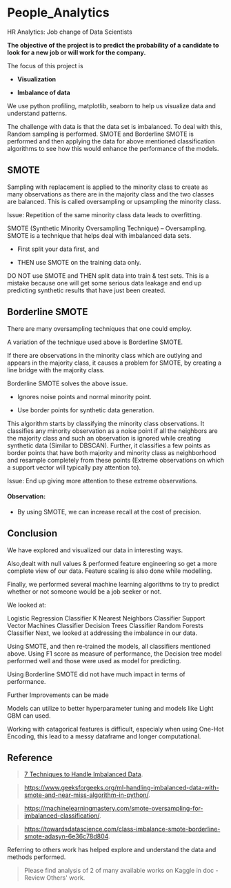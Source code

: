 # People_Analytics

HR Analytics: Job change of Data Scientists


**The objective of the project is to predict the probability of a candidate to look for a new job or will work for the company.**


The focus of this project is

* **Visualization**

* **Imbalance of data**


We use python profiling, matplotlib, seaborn to help us visualize data and understand patterns.


The challenge with data is that the data set is imbalanced. To deal with this, Random sampling is performed. SMOTE and Borderline SMOTE is performed and then applying the data for above mentioned classification algorithms to see how this would enhance the performance of the models.

## SMOTE

Sampling with replacement is applied to the minority class to create as many observations as there are in the majority class and the two classes are balanced. This is called oversampling or upsampling the minority class.

Issue: Repetition of the same minority class data leads to overfitting.

SMOTE (Synthetic Minority Oversampling Technique) – Oversampling. SMOTE is a technique that helps deal with imbalanced data sets.

* First split your data first, and

* THEN use SMOTE on the training data only.

DO NOT use SMOTE and THEN split data into train & test sets. This is a mistake because one will get some serious data leakage and end up predicting synthetic results that have just been created.

## Borderline SMOTE

There are many oversampling techniques that one could employ.

A variation of the technique used above is Borderline SMOTE.

If there are observations in the minority class which are outlying and appears in the majority class, it causes a problem for SMOTE, by creating a line bridge with the majority class.

Borderline SMOTE solves the above issue.

* Ignores noise points and normal minority point.

* Use border points for synthetic data generation.

This algorithm starts by classifying the minority class observations. It classifies any minority observation as a noise point if all the neighbors are the majority class and such an observation is ignored while creating synthetic data (Similar to DBSCAN). Further, it classifies a few points as border points that have both majority and minority class as neighborhood and resample completely from these points (Extreme observations on which a support vector will typically pay attention to).

Issue: End up giving more attention to these extreme observations.

#### Observation:

* By using SMOTE, we can increase recall at the cost of precision.


## Conclusion

We have explored and visualized our data in interesting ways.

Also,dealt with null values & performed feature engineering so get a more complete view of our data. Feature scaling is also done while modelling.

Finally, we performed several machine learning algorithms to try to predict whether or not someone would be a job seeker or not.

We looked at:

Logistic Regression Classifier
K Nearest Neighbors Classifier
Support Vector Machines Classifier
Decision Trees Classifier
Random Forests Classifier
Next, we looked at addressing the imbalance in our data.

Using SMOTE, and then re-trained the models, all classifiers mentioned above. Using F1 score as measure of performance, the Decision tree model performed well and those were used as model for predicting.

Using Borderline SMOTE did not have much impact in terms of performance.

Further Improvements can be made

Models can utilize to better hyperparameter tuning and models like Light GBM can used.

Working with catagorical features is difficult, especialy when using One-Hot Encoding, this lead to a messy dataframe and longer computational.


## Reference



> [7 Techniques to Handle Imbalanced Data](https://www.kdnuggets.com/2017/06/7-techniques-handle-imbalanced-data.html).

> https://www.geeksforgeeks.org/ml-handling-imbalanced-data-with-smote-and-near-miss-algorithm-in-python/.

> https://machinelearningmastery.com/smote-oversampling-for-imbalanced-classification/.

> https://towardsdatascience.com/class-imbalance-smote-borderline-smote-adasyn-6e36c78d804.

Referring to others work has helped explore and understand the data and methods performed. 

> Please find analysis of 2 of many available works on Kaggle in doc - Review Others' work.
